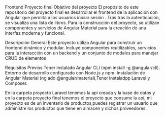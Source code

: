 Frontend Proyecto final
Objetivo del proyecto
El propósito de este repositorio del proyecto final es desarrollar el frontend de la aplicación con Angular que permita a los usuarios iniciar sesión . Tras tras la autenticación, se visualiza una lista de libros. Para la construcción del proyecto, se utilizan componentes y servicios de Angular Material para la creación de una interfaz moderna y funcional.

Descripción General
Este proyecto utiliza Angular para construir un frontend dinámico y modular. Incluye componentes reutilizables, servicios para la interacción con un backend y un conjunto de modales para manejar CRUD de elementos

Requisitos Previos
Tener instalado Angular CLI (npm install -g @angular/cli). Entorno de desarrollo configurado con Node.js y npm. Instalación de Angular Material (ng add @angular/material),Tener instaladpp Laravel y Composer.

En la carpeta proyecto Laravel tenemos la api creada y la base de datos y en la carpeta proyecto final tenemos el proyecto que consume la api, mi proyecto es de un inventario de productos,puedes registrar un usuario que administre los productos que tiene en almacen y dichos proveedores. 
